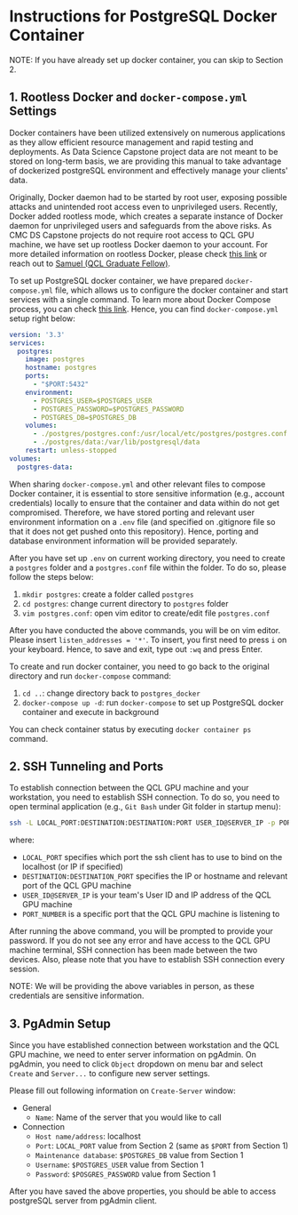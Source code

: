 # Instructions for PostgreSQL Docker Container

NOTE: If you have already set up docker container, you can skip to Section 2.

## 1. Rootless Docker and `docker-compose.yml` Settings

Docker containers have been utilized extensively on numerous applications as they allow efficient resource management and rapid testing and deployments. As Data Science Capstone project data are not meant to be stored on long-term basis, we are providing this manual to take advantage of dockerized postgreSQL environment and effectively manage your clients' data.

Originally, Docker daemon had to be started by root user, exposing possible attacks and unintended root access even to unprivileged users. Recently, Docker added rootless mode, which creates a separate instance of Docker daemon for unprivileged users and safeguards from the above risks. As CMC DS Capstone projects do not require root access to QCL GPU machine, we have set up rootless Docker daemon to your account. For more detailed information on rootless Docker, please check [this link](https://docs.docker.com/engine/security/rootless/) or reach out to [Samuel (QCL Graduate Fellow)](mailto:slee19@students.cmc.edu).

To set up PostgreSQL docker container, we have prepared `docker-compose.yml` file, which allows us to configure the docker container and start services with a single command. To learn more about Docker Compose process, you can check [this link](https://docs.docker.com/compose/). Hence, you can find `docker-compose.yml` setup right below:

```yaml
version: '3.3'
services:
  postgres:
    image: postgres
    hostname: postgres
    ports:
      - "$PORT:5432"
    environment:
      - POSTGRES_USER=$POSTGRES_USER
      - POSTGRES_PASSWORD=$POSTGRES_PASSWORD
      - POSTGRES_DB=$POSTGRES_DB
    volumes:
      - ./postgres/postgres.conf:/usr/local/etc/postgres/postgres.conf
      - ./postgres/data:/var/lib/postgresql/data
    restart: unless-stopped
volumes:
  postgres-data:
```

When sharing `docker-compose.yml` and other relevant files to compose Docker container, it is essential to store sensitive information (e.g., account credentials) locally to ensure that the container and data within do not get compromised. Therefore, we have stored porting and relevant user environment information on a `.env` file (and specified on .gitignore file so that it does not get pushed onto this repository). Hence, porting and database environment information will be provided separately.

After you have set up `.env` on current working directory, you need to create a `postgres` folder  and a `postgres.conf` file within the folder. To do so, please follow the steps below:

1. `mkdir postgres`: create a folder called `postgres`
2. `cd postgres`: change current directory to `postgres` folder
3. `vim postgres.conf`: open vim editor to create/edit file `postgres.conf`

After you have conducted the above commands, you will be on vim editor. Please insert `listen_addresses = '*'`. To insert, you first need to press `i` on your keyboard. Hence, to save and exit, type out `:wq` and press Enter.

To create and run docker container, you need to go back to the original directory and run `docker-compose` command:

1. `cd ..`: change directory back to `postgres_docker`
2. `docker-compose up -d`: run `docker-compose` to set up PostgreSQL docker container and execute in background

You can check container status by executing `docker container ps` command.

## 2. SSH Tunneling and Ports

To establish connection between the QCL GPU machine and your workstation, you need to establish SSH connection. To do so, you need to open terminal application (e.g., `Git Bash` under Git folder in startup menu):

```sh
ssh -L LOCAL_PORT:DESTINATION:DESTINATION:PORT USER_ID@SERVER_IP -p PORT_NUMBER
```
where:
- `LOCAL_PORT` specifies which port the ssh client has to use to bind on the localhost (or IP if specified)
- `DESTINATION:DESTINATION_PORT` specifies the IP or hostname and relevant port of the QCL GPU machine
- `USER_ID@SERVER_IP` is your team's User ID and IP address of the QCL GPU machine
- `PORT_NUMBER` is a specific port that the QCL GPU machine is listening to

After running the above command, you will be prompted to provide your password. If you do not see any error and have access to the QCL GPU machine terminal, SSH connection has been made between the two devices. Also, please note that you have to establish SSH connection every session.

NOTE: We will be providing the above variables in person, as these credentials are sensitive information.

## 3. PgAdmin Setup

Since you have established connection between workstation and the QCL GPU machine, we need to enter server information on pgAdmin. On pgAdmin, you need to click `Object` dropdown on menu bar and select `Create` and `Server...` to configure new server settings.

Please fill out following information on `Create-Server` window:

* General
  * `Name`: Name of the server that you would like to call
* Connection
  * `Host name/address`: localhost
  * `Port`: `LOCAL_PORT` value from Section 2 (same as `$PORT` from Section 1)
  * `Maintenance database`: `$POSTGRES_DB` value from Section 1
  * `Username`: `$POSTGRES_USER` value from Section 1
  * `Password`: `$POSGRES_PASSWORD` value from Section 1

After you have saved the above properties, you should be able to access postgreSQL server from pgAdmin client.
